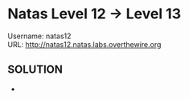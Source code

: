 # Natas Level 12 → Level 13

Username: natas12 <br>
URL:      http://natas12.natas.labs.overthewire.org

## SOLUTION

- 
